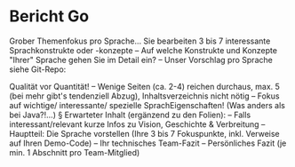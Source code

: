 # Bericht Go

Grober Themenfokus pro Sprache…
Sie bearbeiten 3 bis 7 interessante Sprachkonstrukte
oder -konzepte
– Auf welche Konstrukte und Konzepte "Ihrer" Sprache
gehen Sie im Detail ein?
– Unser Vorschlag pro Sprache siehe Git-Repo:


Qualität vor Quantität!
– Wenige Seiten (ca. 2-4) reichen durchaus, max. 5 (bei mehr
gibt's tendenziell Abzug), Inhaltsverzeichnis nicht nötig
– Fokus auf wichtige/ interessante/ spezielle SprachEigenschaften! (Was anders als bei Java?!...)
§ Erwarteter Inhalt (ergänzend zu den Folien):
– Falls interessant/relevant kurze Infos zu Vision,
Geschichte & Verbreitung
– Hauptteil: Die Sprache vorstellen (Ihre 3 bis 7
Fokuspunkte, inkl. Verweise auf Ihren Demo-Code)
– Ihr technisches Team-Fazit
– Persönliches Fazit (je min. 1 Abschnitt pro Team-Mitglied)
